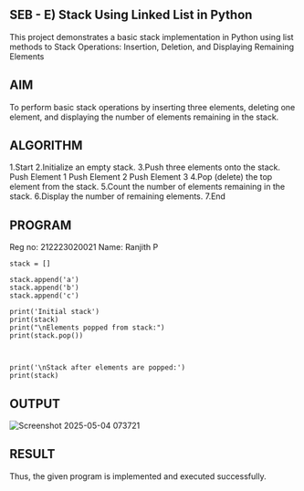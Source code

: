 ## SEB - E) Stack Using Linked List in Python

This project demonstrates a basic stack implementation in Python using list methods to Stack Operations: Insertion, Deletion, and Displaying Remaining Elements


## AIM

To perform basic stack operations by inserting three elements, deleting one element, and displaying the number of elements remaining in the stack.
## ALGORITHM

1.Start
2.Initialize an empty stack.
3.Push three elements onto the stack.
   Push Element 1
   Push Element 2
   Push Element 3
4.Pop (delete) the top element from the stack.
5.Count the number of elements remaining in the stack.
6.Display the number of remaining elements.
7.End

## PROGRAM
Reg no: 212223020021
Name: Ranjith P

```
stack = []

stack.append('a')
stack.append('b')
stack.append('c')

print('Initial stack')
print(stack)
print("\nElements popped from stack:")
print(stack.pop())



print('\nStack after elements are popped:')
print(stack)
```
## OUTPUT

![Screenshot 2025-05-04 073721](https://github.com/user-attachments/assets/bc9b5fb4-dfba-4fad-8077-e8aa3f25b691)

## RESULT
 Thus, the given program is implemented and executed successfully.
